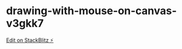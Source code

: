# drawing-with-mouse-on-canvas-v3gkk7

[Edit on StackBlitz ⚡️](https://stackblitz.com/edit/drawing-with-mouse-on-canvas-v3gkk7)